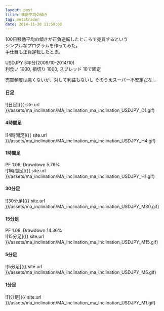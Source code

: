 ```yaml
---
layout: post
title: 移動平均の傾き
tag: metatrader
date: 2014-11-30 11:59:00
---
```


100日移動平均の傾きが正負逆転したところで売買するという  
シンプルなプログラムを作ってみた。  
手仕舞も正負逆転したとき。  

USDJPY 5年分(2009/10-2014/10)  
利食い 1000, 損切り 1000, スプレッド 10で固定  

売買頻度は悪くないが、対して利益もないし
そのうえスーパー不安定だな...

#### 日足
![日足]({{ site.url }}/assets/ma_inclination/MA_inclination_ma_inclination_USDJPY_D1.gif)  
  
#### 4時間足
![4時間足]({{ site.url }}/assets/ma_inclination/MA_inclination_ma_inclination_USDJPY_H4.gif)  

#### 1時間足
PF 1.06, Drawdown 5.76%  
![1時間足]({{ site.url }}/assets/ma_inclination/MA_inclination_ma_inclination_USDJPY_H1.gif)  

#### 30分足
![30分足]({{ site.url }}/assets/ma_inclination/MA_inclination_ma_inclination_USDJPY_M30.gif)  

#### 15分足
PF 1.08, Drawdown 14.36%  
![15分足]({{ site.url }}/assets/ma_inclination/MA_inclination_ma_inclination_USDJPY_M15.gif)  

#### 5分足
![5分足]({{ site.url }}/assets/ma_inclination/MA_inclination_ma_inclination_USDJPY_M5.gif)  

#### 1分足
![1分足]({{ site.url }}/assets/ma_inclination/MA_inclination_ma_inclination_USDJPY_M1.gif)  
